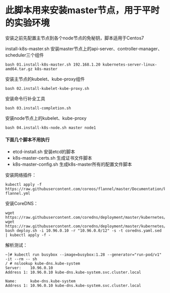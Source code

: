 # 此脚本用来安装master节点，用于平时的实验环境

安装之前先配置主节点到各个node节点的免秘钥，脚本适用于Centos7

install-k8s-master.sh 安装master节点上的api-server、controller-manager、scheduler三个组件
```console
bash 01.install-k8s-master.sh 192.168.1.20 kubernetes-server-linux-amd64.tar.gz k8s-master
```
安装主节点的kubelet、kube-proxy组件
```console
bash 02.install-kubelet-kube-proxy.sh
```
安装命令行补全工具
```console
bash 03.install-completion.sh
```
安装node节点上的kubelet、kube-proxy
```console
bash 04.install-k8s-node.sh master node1
```
#### 下面几个脚本不用执行
+ etcd-install.sh 安装etcd的脚本
+ k8s-master-certs.sh 生成证书文件脚本
+ k8s-master-config.sh 生成k8s-master所有的配置文件脚本

安装网络插件：
```console
kubectl apply -f https://raw.githubusercontent.com/coreos/flannel/master/Documentation/kube-flannel.yml
```

安装CoreDNS：
```console
wget https://raw.githubusercontent.com/coredns/deployment/master/kubernetes/coredns.yaml.sed 
wget https://raw.githubusercontent.com/coredns/deployment/master/kubernetes/deploy.sh
bash deploy.sh -i 10.96.0.10 -r "10.96.0.0/12" -s -t coredns.yaml.sed | kubectl apply -f -
```

解析测试：
```console
~]# kubectl run busybox --image=busybox:1.28 --generator="run-pod/v1" -it --rm -- sh
/ # nslookup kube-dns.kube-system
Server:    10.96.0.10
Address 1: 10.96.0.10 kube-dns.kube-system.svc.cluster.local
 
Name:      kube-dns.kube-system
Address 1: 10.96.0.10 kube-dns.kube-system.svc.cluster.local
```
